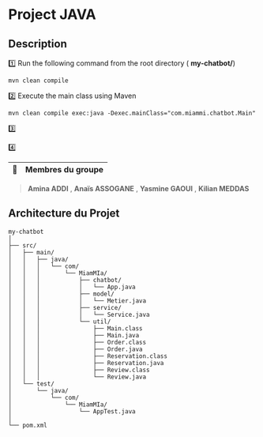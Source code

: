 # Project JAVA

## Description


1️⃣ Run the following command from the root directory ( **my-chatbot/**)

```
mvn clean compile
```


2️⃣ Execute the main class using Maven
```
mvn clean compile exec:java -Dexec.mainClass="com.miammi.chatbot.Main"
```

3️⃣



4️⃣












| :memo:        | Membres du groupe       |
|---------------|:------------------------|
> **Amina ADDI** , **Anaïs ASSOGANE** , **Yasmine GAOUI** , **Kilian MEDDAS**




## Architecture du Projet

```plaintext
my-chatbot
│
├── src/
│   ├── main/
│   │   ├── java/
│   │   │   └── com/
│   │   │       └── MiamMIa/
│   │   │           ├── chatbot/
│   │   │           │   └── App.java
│   │   │           ├── model/
│   │   │           │   └── Metier.java
│   │   │           ├── service/
│   │   │           │   └── Service.java
│   │   │           └── util/
│   │   │               ├── Main.class
│   │   │               ├── Main.java
│   │   │               ├── Order.class
│   │   │               ├── Order.java
│   │   │               ├── Reservation.class
│   │   │               ├── Reservation.java
│   │   │               ├── Review.class
│   │   │               └── Review.java
│   └── test/
│       └── java/
│           └── com/
│               └── MiamMIa/
│                   └── AppTest.java
│
└── pom.xml


